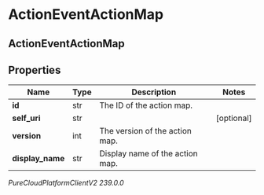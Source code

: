 # ActionEventActionMap

## ActionEventActionMap

## Properties

|Name | Type | Description | Notes|
|------------ | ------------- | ------------- | -------------|
| **id** | str | The ID of the action map. | |
| **self_uri** | str |  | [optional] |
| **version** | int | The version of the action map. | |
| **display_name** | str | Display name of the action map. | |



_PureCloudPlatformClientV2 239.0.0_
